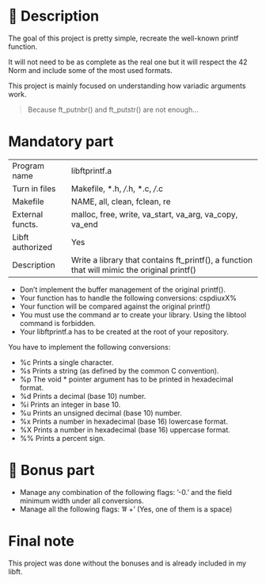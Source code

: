 # 🚀 Description

The goal of this project is pretty simple, recreate the well-known printf function.

It will not need to be as complete as the real one but it will respect the 42 Norm and include some of the most used formats.

This project is mainly focused on understanding how variadic arguments work.

> Because ft_putnbr() and ft_putstr() are not enough...

# Mandatory part

|     |     |
| --- | --- |
| Program name | libftprintf.a |
| Turn in files | Makefile, *.h, */*.h, *.c, */*.c |
| Makefile | NAME, all, clean, fclean, re |
| External functs. | malloc, free, write, va_start, va_arg, va_copy, va_end |
| Libft authorized | Yes | 
| Description | Write a library that contains ft_printf(), a function that will mimic the original printf() |

- Don’t implement the buffer management of the original printf().
- Your function has to handle the following conversions: cspdiuxX%
- Your function will be compared against the original printf()
- You must use the command ar to create your library. Using the libtool command is forbidden.
- Your libftprintf.a has to be created at the root of your repository.

You have to implement the following conversions:
- %c Prints a single character.
- %s Prints a string (as defined by the common C convention).
- %p The void * pointer argument has to be printed in hexadecimal format.
- %d Prints a decimal (base 10) number.
- %i Prints an integer in base 10.
- %u Prints an unsigned decimal (base 10) number.
- %x Prints a number in hexadecimal (base 16) lowercase format.
- %X Prints a number in hexadecimal (base 16) uppercase format.
- %% Prints a percent sign.

# 🌟 Bonus part

- Manage any combination of the following flags: ’-0.’ and the field minimum width
under all conversions.
- Manage all the following flags: ’# +’ (Yes, one of them is a space)

# Final note

This project was done without the bonuses and is already included in my libft.